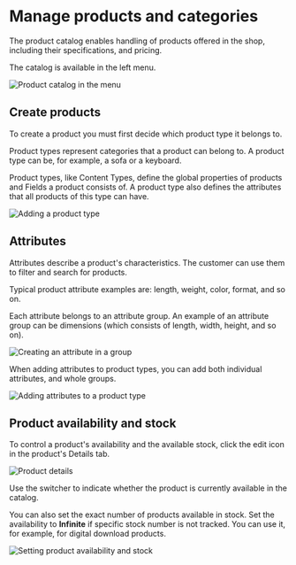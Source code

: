 # Manage products and categories

The product catalog enables handling of products offered in the shop,
including their specifications, and pricing.

The catalog is available in the left menu.

![Product catalog in the menu]()

## Create products

To create a product you must first decide which product type it belongs to.

Product types represent categories that a product can belong to.
A product type can be, for example, a sofa or a keyboard.

Product types, like Content Types, define the global properties of products and Fields a product consists of.
A product type also defines the attributes that all products of this type can have.

![Adding a product type]()

## Attributes

Attributes describe a product's characteristics.
The customer can use them to filter and search for products.

Typical product attribute examples are: length, weight, color, format, and so on.

Each attribute belongs to an attribute group.
An example of an attribute group can be dimensions (which consists of length, width, height, and so on).

![Creating an attribute in a group]()

When adding attributes to product types, you can add both individual attributes, and whole groups.

![Adding attributes to a product type]()

## Product availability and stock

To control a product's availability and the available stock, click the edit icon in the product's Details tab.

![Product details]()

Use the switcher to indicate whether the product is currently available in the catalog.

You can also set the exact number of products available in stock.
Set the availability to **Infinite** if specific stock number is not tracked.
You can use it, for example, for digital download products.

![Setting product availability and stock]()
